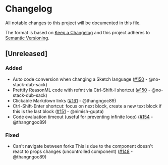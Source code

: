 # Changelog

All notable changes to this project will be documented in this file.

The format is based on [Keep a Changelog](http://keepachangelog.com/en/1.0.0/)
and this project adheres to [Semantic Versioning](http://semver.org/spec/v2.0.0.html).

## [Unreleased]

### Added

- Auto code conversion when changing a Sketch language ([#150](https://github.com/Sketch-sh/sketch-sh/pull/150) - @no-stack-dub-sack)
- Prettify ReasonML code with refmt via Ctrl-Shift-I shortcut ([#150](https://github.com/Sketch-sh/sketch-sh/pull/150) - @no-stack-dub-sack)
- Clickable Markdown links ([#161](https://github.com/Sketch-sh/sketch-sh/pull/161) - @thangngoc89)
- Ctrl-Shift-Enter shortcut: focus on next block, create a new text block if this is the last block ([#151](https://github.com/Sketch-sh/sketch-sh/pull/151) - @nimish-gupta)
- Code evaluation timeout (useful for preventing infinite loop) ([#154](https://github.com/Sketch-sh/sketch-sh/pull/154) - @thangngoc89)

### Fixed

- Can't navigate between forks
  This is due to the component doesn't react to props changes (uncontrolled component)
  ([#148](https://github.com/Sketch-sh/sketch-sh/pull/148) - @thangngoc89)
